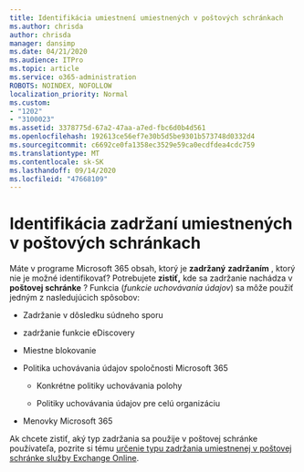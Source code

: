 ```yaml
---
title: Identifikácia umiestnení umiestnených v poštových schránkach
ms.author: chrisda
author: chrisda
manager: dansimp
ms.date: 04/21/2020
ms.audience: ITPro
ms.topic: article
ms.service: o365-administration
ROBOTS: NOINDEX, NOFOLLOW
localization_priority: Normal
ms.custom:
- "1202"
- "3100023"
ms.assetid: 3378775d-67a2-47aa-a7ed-fbc6d0b4d561
ms.openlocfilehash: 192613ce56ef7e30b5d5be9301b573748d0332d4
ms.sourcegitcommit: c6692ce0fa1358ec3529e59ca0ecdfdea4cdc759
ms.translationtype: MT
ms.contentlocale: sk-SK
ms.lasthandoff: 09/14/2020
ms.locfileid: "47668109"
---
```

# <a name="identify-holds-placed-on-mailboxes"></a>Identifikácia zadržaní umiestnených v poštových schránkach

Máte v programe Microsoft 365 obsah, ktorý je **zadržaný** **zadržaním** , ktorý nie je možné identifikovať? Potrebujete **zistiť,** kde sa zadržanie nachádza v **poštovej schránke** ? Funkcia (*funkcie uchovávania údajov*) sa môže použiť jedným z nasledujúcich spôsobov:
  
- Zadržanie v dôsledku súdneho sporu

- zadržanie funkcie eDiscovery

- Miestne blokovanie

- Politika uchovávania údajov spoločnosti Microsoft 365 

  - Konkrétne politiky uchovávania polohy

  - Politiky uchovávania údajov pre celú organizáciu

- Menovky Microsoft 365

Ak chcete zistiť, aký typ zadržania sa použije v poštovej schránke používateľa, pozrite si tému [určenie typu zadržania umiestnenej v poštovej schránke služby Exchange Online](https://docs.microsoft.com/microsoft-365/compliance/identify-a-hold-on-an-exchange-online-mailbox).
